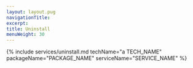 ```yaml
---
layout: layout.pug
navigationTitle:
excerpt:
title: Uninstall
menuWeight: 30
---
```


{% include services/uninstall.md
    techName="a TECH_NAME"
    packageName="PACKAGE_NAME"
    serviceName="SERVICE_NAME" %}
